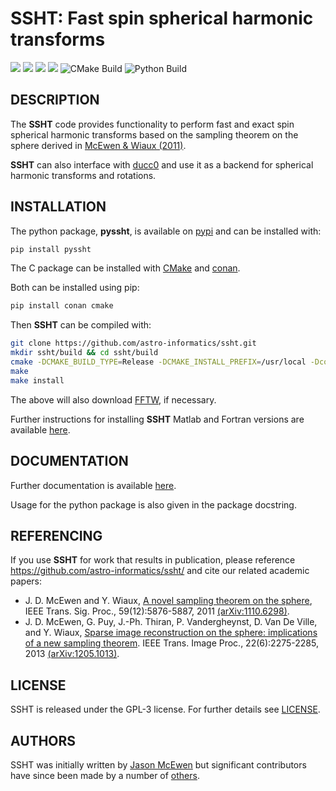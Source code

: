# SSHT: Fast spin spherical harmonic transforms

[docs-img]: https://img.shields.io/badge/docs-stable-blue.svg
[docs-url]: https://astro-informatics.github.io/ssht/
[conan-img]: https://img.shields.io/badge/ConanCenter-C%20Package-red.svg
[conan-url]: https://conan.io/center/ssht
[pypi-img]: https://badge.fury.io/py/pyssht.svg
[pypi-url]: https://badge.fury.io/py/pyssht
[codefactor-img]: https://www.codefactor.io/repository/github/astro-informatics/ssht/badge/main
[codefactor-url]: https://www.codefactor.io/repository/github/astro-informatics/ssht/overview/main

[![][docs-img]][docs-url]
[![][conan-img]][conan-url]
[![][pypi-img]][pypi-url]
[![][codefactor-img]][codefactor-url]
![CMake Build](https://github.com/astro-informatics/ssht/workflows/CMake%20Build/badge.svg)
![Python Build](https://github.com/astro-informatics/ssht/workflows/Python%20Build/badge.svg)

## DESCRIPTION

The **SSHT** code provides functionality to perform fast and exact
spin spherical harmonic transforms based on the sampling theorem on the
sphere derived in <a href="http://www.jasonmcewen.org/publication/mcewen-fssht/">McEwen & Wiaux (2011)</a>.

**SSHT** can also interface with [ducc0](https://pypi.org/project/ducc0/) and
use it as a backend for spherical harmonic transforms and rotations.


## INSTALLATION

 The python package, **pyssht**, is available on <a href="https://pypi.org/project/pyssht/">pypi</a> and can be installed with: 
 
 ```bash
 pip install pyssht
 ```

The C package can be installed with [CMake](https://cmake.org) and
[conan](https://docs.conan.io/en/latest/howtos/other_languages_package_manager/python.html).

Both can be installed using pip:

```bash
pip install conan cmake
```

Then **SSHT** can be compiled with:

```bash
git clone https://github.com/astro-informatics/ssht.git
mkdir ssht/build && cd ssht/build
cmake -DCMAKE_BUILD_TYPE=Release -DCMAKE_INSTALL_PREFIX=/usr/local -Dconan_deps=True ..
make
make install
```

The above will also download [FFTW](http://www.fftw.org/), if necessary.


Further instructions for installing **SSHT** Matlab and Fortran versions are available [here](https://astro-informatics.github.io/ssht/).


## DOCUMENTATION

Further documentation is available [here](https://astro-informatics.github.io/ssht/).

Usage for the python package is also given in the package docstring.


## REFERENCING

If you use **SSHT** for work that results in publication, please reference <a href="https://github.com/astro-informatics/ssht">https://github.com/astro-informatics/ssht/</a> and cite our related academic papers:

- J. D. McEwen and Y. Wiaux, [A novel sampling theorem on the sphere](http://www.jasonmcewen.org/publication/mcewen-fssht/), IEEE Trans. Sig. Proc., 59(12):5876-5887, 2011 [(arXiv:1110.6298)](https://arxiv.org/abs/1110.6298).
- J. D. McEwen, G. Puy, J.-Ph. Thiran, P. Vandergheynst, D. Van De Ville, and Y. Wiaux, [Sparse image reconstruction on the sphere: implications of a new sampling theorem](http://www.jasonmcewen.org/publication/mcewen-css-2/). IEEE Trans. Image Proc., 22(6):2275-2285, 2013 [(arXiv:1205.1013)](https://arxiv.org/abs/1205.1013).


## LICENSE

SSHT is released under the GPL-3 license.  For further details see 
[LICENSE](https://github.com/astro-informatics/ssht/blob/main/LICENSE).


## AUTHORS

SSHT was initially written by [Jason McEwen](http://www.jasonmcewen.org/) but significant contributors have since been made by a number of <a href="https://github.com/astro-informatics/ssht/graphs/contributors">others</a>.

